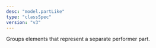 ```yaml
---
desc: "model.partLike"
type: "classSpec"
version: "v3"
---
```


Groups elements that represent a separate performer part.